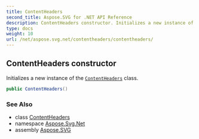 ```yaml
---
title: ContentHeaders
second_title: Aspose.SVG for .NET API Reference
description: ContentHeaders constructor. Initializes a new instance of the ContentHeaders class
type: docs
weight: 10
url: /net/aspose.svg.net/contentheaders/contentheaders/
---
```

## ContentHeaders constructor

Initializes a new instance of the [`ContentHeaders`](../) class.

```csharp
public ContentHeaders()
```

### See Also

* class [ContentHeaders](../)
* namespace [Aspose.Svg.Net](../../../aspose.svg.net/)
* assembly [Aspose.SVG](../../../)
